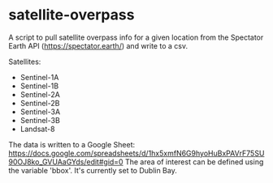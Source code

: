 # satellite-overpass
A script to pull satellite overpass info for a given location from the Spectator Earth API (https://spectator.earth/) and write to a csv. 

Satellites:

* Sentinel-1A
* Sentinel-1B
* Sentinel-2A
* Sentinel-2B
* Sentinel-3A 
* Sentinel-3B
* Landsat-8

The data is written to a Google Sheet: https://docs.google.com/spreadsheets/d/1hx5xmfN6G9hyoHuBxPAVrF75SU90OJ8ko_GVUAaGYds/edit#gid=0 
The area of interest can be defined using the variable 'bbox'. It's currently set to Dublin Bay. 
